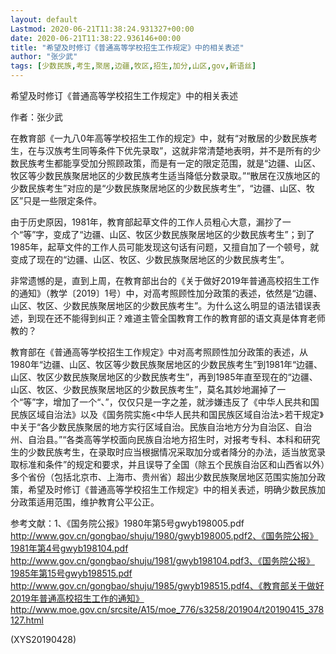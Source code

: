```yaml
---
layout: default
Lastmod: 2020-06-21T11:38:24.931327+00:00
date: 2020-06-21T11:38:22.936146+00:00
title: "希望及时修订《普通高等学校招生工作规定》中的相关表述"
author: "张少武"
tags: [少数民族,考生,聚居,边疆,牧区,招生,加分,山区,gov,新语丝]
---
```


希望及时修订《普通高等学校招生工作规定》中的相关表述

作者：张少武

在教育部《一九八0年高等学校招生工作的规定》中，就有“对散居的少数民族考生，在与汉族考生同等条件下优先录取”，这就非常清楚地表明，并不是所有的少数民族考生都能享受加分照顾政策，而是有一定的限定范围，就是“边疆、山区、牧区等少数民族聚居地区的少数民族考生适当降低分数录取。”“散居在汉族地区的少数民族考生”对应的是“少数民族聚居地区的少数民族考生”，“边疆、山区、牧区”只是一些限定条件。

由于历史原因，1981年，教育部起草文件的工作人员粗心大意，漏抄了一个“等”字，变成了“边疆、山区、牧区少数民族聚居地区的少数民族考生”；到了1985年，起草文件的工作人员可能发现这句话有问题，又擅自加了一个顿号，就变成了现在的“边疆、山区、牧区、少数民族聚居地区的少数民族考生”。

非常遗憾的是，直到上周，在教育部出台的《关于做好2019年普通高校招生工作的通知》（教学〔2019〕1号）中，对高考照顾性加分政策的表述，依然是“边疆、山区、牧区、少数民族聚居地区的少数民族考生”。为什么这么明显的语法错误表述，到现在还不能得到纠正？难道主管全国教育工作的教育部的语文真是体育老师教的？

教育部在《普通高等学校招生工作规定》中对高考照顾性加分政策的表述，从1980年“边疆、山区、牧区等少数民族聚居地区的少数民族考生”到1981年“边疆、山区、牧区少数民族聚居地区的少数民族考生”，再到1985年直至现在的“边疆、山区、牧区、少数民族聚居地区的少数民族考生”，莫名其妙地漏掉了一个“等”字，增加了一个“、”，仅仅只是一字之差，就涉嫌违反了《中华人民共和国民族区域自治法》以及《国务院实施<中华人民共和国民族区域自治法>若干规定》中关于“各少数民族聚居的地方实行区域自治。民族自治地方分为自治区、自治州、自治县。”“各类高等学校面向民族自治地方招生时，对报考专科、本科和研究生的少数民族考生，在录取时应当根据情况采取加分或者降分的办法，适当放宽录取标准和条件”的规定和要求，并且误导了全国（除五个民族自治区和山西省以外）多个省份（包括北京市、上海市、贵州省）超出少数民族聚居地区范围实施加分政策，希望及时修订《普通高等学校招生工作规定》中的相关表述，明确少数民族加分政策适用范围，维护教育公平公正。

参考文献：1、《国务院公报》1980年第5号gwyb198005.pdf http://www.gov.cn/gongbao/shuju/1980/gwyb198005.pdf2、《国务院公报》1981年第4号gwyb198104.pdf http://www.gov.cn/gongbao/shuju/1981/gwyb198104.pdf3、《国务院公报》1985年第15号gwyb198515.pdf http://www.gov.cn/gongbao/shuju/1985/gwyb198515.pdf4、《教育部关于做好2019年普通高校招生工作的通知》 http://www.moe.gov.cn/srcsite/A15/moe_776/s3258/201904/t20190415_378127.html

(XYS20190428)

